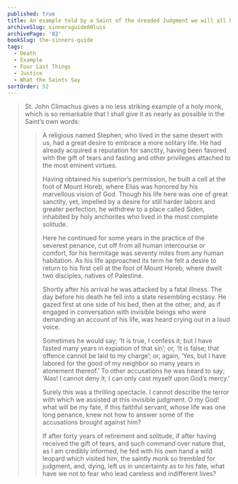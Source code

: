 ```yaml
---
published: true
title: An example told by a Saint of the dreaded Judgment we will all have to face
archiveSlug: sinnersguide00luis
archivePage: '82'
bookSlug: the-sinners-guide
tags:
  - Death
  - Example
  - Four Last Things
  - Justice
  - What the Saints Say
sortOrder: 52
---
```


> St. John Climachus gives a no less striking example of a holy monk, which is so remarkable that I shall give it as nearly as possible in the Saint’s own words:
> 
> > A religious named Stephen, who lived in the same desert with us, had a great desire to embrace a more solitary life. He had already acquired a reputation for sanctity, having been favored with the gift of tears and fasting and other privileges attached to the most eminent virtues.
> >
> > Having obtained his superior’s permission, he built a cell at the foot of Mount Horeb, where Elias was honored by his marvellous vision of God. Though his life here was one of great sanctity, yet, impelled by a desire for still harder labors and greater perfection, he withdrew to a place called Siden, inhabited by holy anchorites who lived in the most complete solitude.
> >
> > Here he continued for some years in the practice of the severest penance, cut off from all human intercourse or comfort, for his hermitage was seventy miles from any human habitation. As his life approached its term he felt a desire to return to his first cell at the foot of Mount Horeb, where dwelt two disciples, natives of Palestine.
> >
> > Shortly after his arrival he was attacked by a fatal illness. The day before his death he fell into a state resembling ecstasy. He gazed first at one side of his bed, then at the other, and, as if engaged in conversation with invisible beings who were demanding an account of his life, was heard crying out in a loud voice.
> >
> > Sometimes he would say; ‘It is true, I confess it; but I have fasted many years in expiation of that sin’; or, ‘It is false; that offence cannot be laid to my charge’; or, again, ‘Yes, but I have labored for the good of my neighbor so many years in atonement thereof.’ To other accusations he was heard to say; ‘Alas! I cannot deny it; I can only cast myself upon God’s mercy.’
> >
> > Surely this was a thrilling spectacle. I cannot describe the terror with which we assisted at this invisible judgment. O my God! what will be my fate, if this faithful servant, whose life was one long penance, knew not how to answer some of the accusations brought against him?
> >
> > If after forty years of retirement and solitude, if after having received the gift of tears, and such command over nature that, as I am credibly informed, he fed with his own hand a wild leopard which visited him, the saintly monk so trembled for judgment, and, dying, left us in uncertainty as to his fate, what have we not to fear who lead careless and indifferent lives?